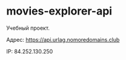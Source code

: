# movies-explorer-api
Учебный проект.

Адрес: https://api.urlag.nomoredomains.club

IP: 84.252.130.250

